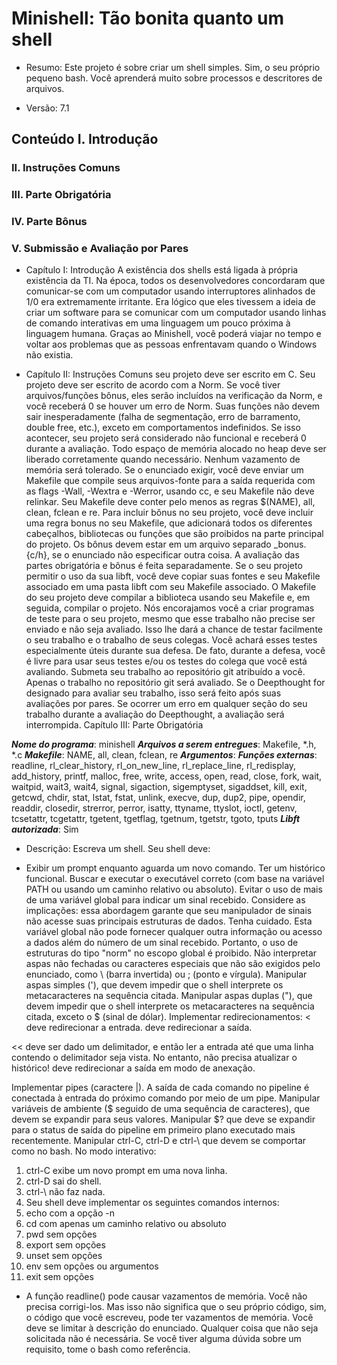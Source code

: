 # Minishell: Tão bonita quanto um shell

- Resumo: Este projeto é sobre criar um shell simples. Sim, o seu próprio pequeno bash. Você aprenderá muito sobre processos e descritores de arquivos.

- Versão: 7.1

## Conteúdo I. Introdução
### II. Instruções Comuns
### III. Parte Obrigatória
### IV. Parte Bônus
### V. Submissão e Avaliação por Pares

- Capítulo I: Introdução A existência dos shells está ligada à própria existência da TI. Na época, todos os desenvolvedores concordaram que comunicar-se com um computador usando interruptores alinhados de 1/0 era extremamente irritante. Era lógico que eles tivessem a ideia de criar um software para se comunicar com um computador usando linhas de comando interativas em uma linguagem um pouco próxima à linguagem humana. Graças ao Minishell, você poderá viajar no tempo e voltar aos problemas que as pessoas enfrentavam quando o Windows não existia.

- Capítulo II: Instruções Comuns seu projeto deve ser escrito em C.
Seu projeto deve ser escrito de acordo com a Norm. Se você tiver arquivos/funções bônus, eles serão incluídos na verificação da Norm, e você receberá 0 se houver um erro de Norm.
Suas funções não devem sair inesperadamente (falha de segmentação, erro de barramento, double free, etc.), exceto em comportamentos indefinidos. Se isso acontecer, seu projeto será considerado não funcional e receberá 0 durante a avaliação.
Todo espaço de memória alocado no heap deve ser liberado corretamente quando necessário. Nenhum vazamento de memória será tolerado.
Se o enunciado exigir, você deve enviar um Makefile que compile seus arquivos-fonte para a saída requerida com as flags -Wall, -Wextra e -Werror, usando cc, e seu Makefile não deve relinkar.
Seu Makefile deve conter pelo menos as regras $(NAME), all, clean, fclean e re.
Para incluir bônus no seu projeto, você deve incluir uma regra bonus no seu Makefile, que adicionará todos os diferentes cabeçalhos, bibliotecas ou funções que são proibidos na parte principal do projeto. Os bônus devem estar em um arquivo separado _bonus.{c/h}, se o enunciado não especificar outra coisa. A avaliação das partes obrigatória e bônus é feita separadamente.
Se o seu projeto permitir o uso da sua libft, você deve copiar suas fontes e seu Makefile associado em uma pasta libft com seu Makefile associado. O Makefile do seu projeto deve compilar a biblioteca usando seu Makefile e, em seguida, compilar o projeto.
Nós encorajamos você a criar programas de teste para o seu projeto, mesmo que esse trabalho não precise ser enviado e não seja avaliado. Isso lhe dará a chance de testar facilmente o seu trabalho e o trabalho de seus colegas. Você achará esses testes especialmente úteis durante sua defesa. De fato, durante a defesa, você é livre para usar seus testes e/ou os testes do colega que você está avaliando.
Submeta seu trabalho ao repositório git atribuído a você. Apenas o trabalho no repositório git será avaliado. Se o Deepthought for designado para avaliar seu trabalho, isso será feito após suas avaliações por pares. Se ocorrer um erro em qualquer seção do seu trabalho durante a avaliação do Deepthought, a avaliação será interrompida.
Capítulo III: Parte Obrigatória

***Nome do programa***: minishell
***Arquivos a serem entregues***: Makefile, *.h, *.c
***Makefile***: NAME, all, clean, fclean, re
***Argumentos***:
***Funções externas***: readline, rl_clear_history, rl_on_new_line, rl_replace_line, rl_redisplay, add_history, printf, malloc, free, write, access, open, read, close, fork, wait, waitpid, wait3, wait4, signal, sigaction, sigemptyset, sigaddset, kill, exit, getcwd, chdir, stat, lstat, fstat, unlink, execve, dup, dup2, pipe, opendir, readdir, closedir, strerror, perror, isatty, ttyname, ttyslot, ioctl, getenv, tcsetattr, tcgetattr, tgetent, tgetflag, tgetnum, tgetstr, tgoto, tputs
***Libft autorizada***: Sim

- Descrição:
Escreva um shell.
Seu shell deve:

- Exibir um prompt enquanto aguarda um novo comando.
Ter um histórico funcional.
Buscar e executar o executável correto (com base na variável PATH ou usando um caminho relativo ou absoluto).
Evitar o uso de mais de uma variável global para indicar um sinal recebido. Considere as implicações: essa abordagem garante que seu manipulador de sinais não acesse suas principais estruturas de dados. Tenha cuidado. Esta variável global não pode fornecer qualquer outra informação ou acesso a dados além do número de um sinal recebido. Portanto, o uso de estruturas do tipo "norm" no escopo global é proibido.
Não interpretar aspas não fechadas ou caracteres especiais que não são exigidos pelo enunciado, como \ (barra invertida) ou ; (ponto e vírgula).
Manipular aspas simples ('), que devem impedir que o shell interprete os metacaracteres na sequência citada.
Manipular aspas duplas ("), que devem impedir que o shell interprete os metacaracteres na sequência citada, exceto o $ (sinal de dólar).
Implementar redirecionamentos:
< deve redirecionar a entrada.
deve redirecionar a saída.

<< deve ser dado um delimitador, e então ler a entrada até que uma linha contendo o delimitador seja vista. No entanto, não precisa atualizar o histórico!
deve redirecionar a saída em modo de anexação.

Implementar pipes (caractere |). A saída de cada comando no pipeline é conectada à entrada do próximo comando por meio de um pipe.
Manipular variáveis de ambiente ($ seguido de uma sequência de caracteres), que devem se expandir para seus valores.
Manipular $? que deve se expandir para o status de saída do pipeline em primeiro plano executado mais recentemente.
Manipular ctrl-C, ctrl-D e ctrl-\ que devem se comportar como no bash.
No modo interativo:
1. ctrl-C exibe um novo prompt em uma nova linha.
2. ctrl-D sai do shell.
3. ctrl-\ não faz nada.
4. Seu shell deve implementar os seguintes comandos internos:
5. echo com a opção -n
6. cd com apenas um caminho relativo ou absoluto
7. pwd sem opções
8. export sem opções
9. unset sem opções
10. env sem opções ou argumentos
11. exit sem opções
- A função readline() pode causar vazamentos de memória. Você não precisa corrigi-los. Mas isso não significa que o seu próprio código, sim, o código que você escreveu, pode ter vazamentos de memória. Você deve se limitar à descrição do enunciado. Qualquer coisa que não seja solicitada não é necessária. Se você tiver alguma dúvida sobre um requisito, tome o bash como referência.